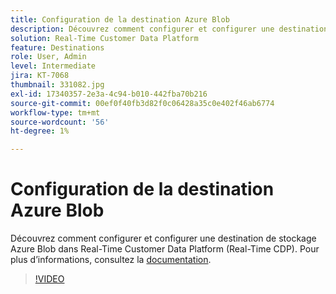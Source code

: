 ```yaml
---
title: Configuration de la destination Azure Blob
description: Découvrez comment configurer et configurer une destination de stockage Azure Blob dans Real-Time Customer Data Platform (Real-Time CDP).
solution: Real-Time Customer Data Platform
feature: Destinations
role: User, Admin
level: Intermediate
jira: KT-7068
thumbnail: 331082.jpg
exl-id: 17340357-2e3a-4c94-b010-442fba70b216
source-git-commit: 00ef0f40fb3d82f0c06428a35c0e402f46ab6774
workflow-type: tm+mt
source-wordcount: '56'
ht-degree: 1%

---
```


# Configuration de la destination Azure Blob

Découvrez comment configurer et configurer une destination de stockage Azure Blob dans Real-Time Customer Data Platform (Real-Time CDP). Pour plus d’informations, consultez la [documentation](https://experienceleague.adobe.com/docs/experience-platform/destinations/catalog/cloud-storage/azure-blob.html?lang=fr).

>[!VIDEO](https://video.tv.adobe.com/v/331082/?learn=on)

